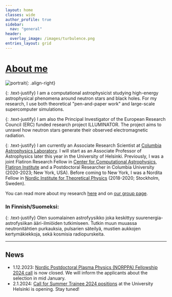 ```yaml
---
layout: home
classes: wide
author_profile: true
sidebar:
  nav: "general"
header:
  overlay_image: /images/turbulence.png
entries_layout: grid
---
```



# [About me](/about)

![portrait](/images/jnattila2.jpg){: .align-right}

{: .text-justify}
I am a computational astrophysicist studying high-energy astrophysical phenomena around neutron stars and black holes. For my research, I use both theoretical "pen-and-paper work" and large-scale supercomputer simulations.

{: .text-justify}
I am also the Principal Investigator of the European Research Council (ERC) funded research project ILLUMINATOR. The project aims to unravel how neutron stars generate their observed electromagnetic radiation.

{: .text-justify}
I am currently an Associate Research Scientist at [Columbia Astrophysics Laboratory](https://thea.astro.columbia.edu/). I will start as an Associate Professor of Astrophysics later this year in the University of Helsinki. Previously, I was a joint Flatiron Research Fellow in [Center for Computational Astrophysics, Flatiron Institute](https://www.simonsfoundation.org/flatiron/center-for-computational-astrophysics/) and a Postdoctoral Researcher in Columbia University (2020-2023; New York, USA). Before coming to New York, I was a Nordita Fellow in [Nordic Institute for Theoretical Physics](http://www.nordita.org) (2018-2020; Stockholm, Sweden).

You can read more about my research [here](/about) and on [our group page](/group).


### In Finnish/Suomeksi:

{: .text-justify}
Olen suomalainen astrofyysikko joka keskittyy suurenergia-astrofysiikan ääri-ilmiöiden tutkimiseen. Tutkin muun muuassa neutronitähtien purkauksia, pulsarien säteilyä, mustien aukkojen kertymäkiekkoja, sekä kosmisia radiopurskeita.

-----

## News

- 1.12.2023: [Nordic Postdoctoral Plasma Physics (NORPPA) Fellowship 2024 call](https://jobregister.aas.org/ad/c8b9a98e) is now closed. We will inform the applicants about the selection in mid January. 
- 2.1.2024: [Call for Summer Trainee 2024 positions](/group/summer-trainees24/) at the University Helsinki is opening. Stay tuned!



